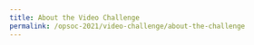 ```yaml
---
title: About the Video Challenge
permalink: /opsoc-2021/video-challenge/about-the-challenge
---
```

